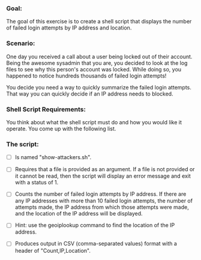 ### Goal:
The goal of this exercise is to create a shell script that displays the number of failed login attempts by IP address and location.

### Scenario:
One day you received a call about a user being locked out of their account.  Being the awesome sysadmin that you are, you decided to look at the log files to see why this person's account was locked.  While doing so, you happened to notice hundreds thousands of failed login attempts!

You decide you need a way to quickly summarize the failed login attempts.  That way you can quickly decide if an IP address needs to blocked.

### Shell Script Requirements:
You think about what the shell script must do and how you would like it operate.  You come up with the following list.

### The script:

- [ ] Is named "show-attackers.sh".

- [ ] Requires that a file is provided as an argument.  If a file is not provided or it cannot be read, then the script will display an error message and exit with a status of 1.

- [ ] Counts the number of failed login attempts by IP address.  If there are any IP addresses with more than 10 failed login attempts, the number of attempts made, the IP address from which those attempts were made, and the location of the IP address will be displayed.

- [ ] Hint: use the geoiplookup command to find the location of the IP address.

- [ ] Produces output in CSV (comma-separated values) format with a header of "Count,IP,Location".
